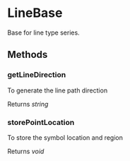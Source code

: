 # LineBase

Base for line type series.

## Methods

### getLineDirection

To generate the line path direction

Returns *string*

### storePointLocation

To store the symbol location and region

Returns *void*
